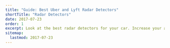 ```yaml
---
title: "Guide: Best Uber and Lyft Radar Detectors"
shortTitle: "Radar Detectors"
date: 2017-07-23
order: 1
excerpt: Look at the best radar detectors for your car. Increase your awareness of speed traps while driving with Uber and Lyft.
sitemap:
  lastmod: 2017-07-23
---
```


